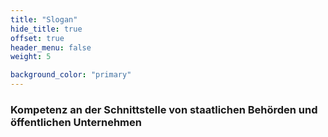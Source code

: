 ```yaml
---
title: "Slogan"
hide_title: true
offset: true
header_menu: false
weight: 5

background_color: "primary"
---
```

### Kompetenz an der Schnittstelle von staatlichen Behörden und öffentlichen Unternehmen

